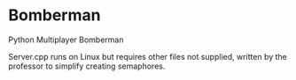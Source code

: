 # Bomberman
Python Multiplayer Bomberman

Server.cpp runs on Linux but requires other files not supplied, written by the professor to simplify creating semaphores.
